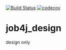 [![Build Status](https://api.travis-ci.org/shdxw/job4j_design.svg?branch=main)](https://travis-ci.org/github/shdxw/job4j_design)
[![codecov](https://codecov.io/gh/shdxw/job4j_design/branch/main/graph/badge.svg)](https://codecov.io/gh/shdxw/job4j_design)
# job4j_design
design only